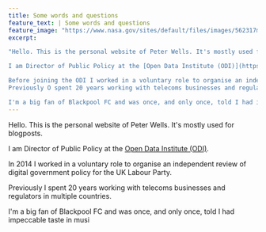```yaml
---
title: Some words and questions
feature_text: | Some words and questions
feature_image: "https://www.nasa.gov/sites/default/files/images/562317main_PIA14033_full.jpg"
excerpt:

"Hello. This is the personal website of Peter Wells. It's mostly used for blogposts.

I am Director of Public Policy at the [Open Data Institute (ODI)](https://theodi.org).

Before joining the ODI I worked in a voluntary role to organise an independent review of digital government policy for the UK Labour Party, and worked for Open Addresses Limited to experiment with creating a collaboratively maintained open address register for the UK.
Previously O spent 20 years working with telecoms businesses and regulators in multiple countries.

I'm a big fan of Blackpool FC and was once, and only once, told I had impeccable taste in music"
---
```


Hello. This is the personal website of Peter Wells. It's mostly used for blogposts.

I am Director of Public Policy at the [Open Data Institute (ODI)](https://theodi.org).

In 2014 I worked in a voluntary role to organise an independent review of digital government policy for the UK Labour Party.

Previously I spent 20 years working with telecoms businesses and regulators in multiple countries.  

I'm a big fan of Blackpool FC and was once, and only once, told I had impeccable taste in musi
